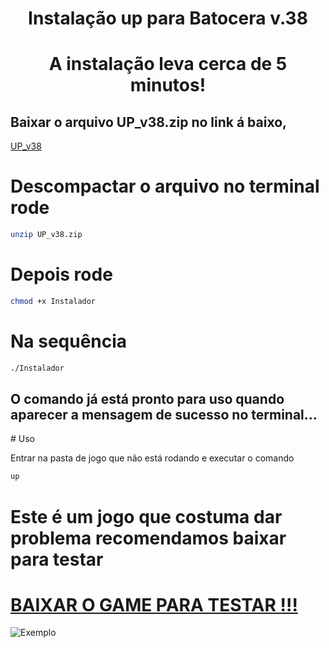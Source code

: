 <center><h1>Instalação up para Batocera v.38</h1></center>





<center><h1>A instalação leva cerca de 5 minutos!</h1></center>


<h2>Baixar o arquivo UP_v38.zip no link á baixo,</h2>



[UP_v38](https://drive.google.com/file/d/1JlkstFHbEhH49sxoJMvUrfbfmc-iUiNP/view?usp=sharing)


# Descompactar o arquivo no terminal rode 

```bash
unzip UP_v38.zip
```

# Depois rode 
```bash
chmod +x Instalador 
```

# Na sequência 
```bash
./Instalador
```



<h2>O comando já está pronto para uso quando aparecer a mensagem de sucesso no terminal...</h2>
# Uso



Entrar na pasta de jogo que não está rodando e executar o comando 

```bash
up

```



# Este é um jogo que costuma dar problema recomendamos baixar para testar 


# [BAIXAR O GAME PARA TESTAR !!!](https://steamunlocked.net/e24f29-teenage-mutant-ninja-turtles-shredders-revenge-free-download/)



<img src="https://drive.google.com/uc?id=1M-LerAxS4WO7ULMZZgQ7yVEZeZf4nLAj" alt="Exemplo">







